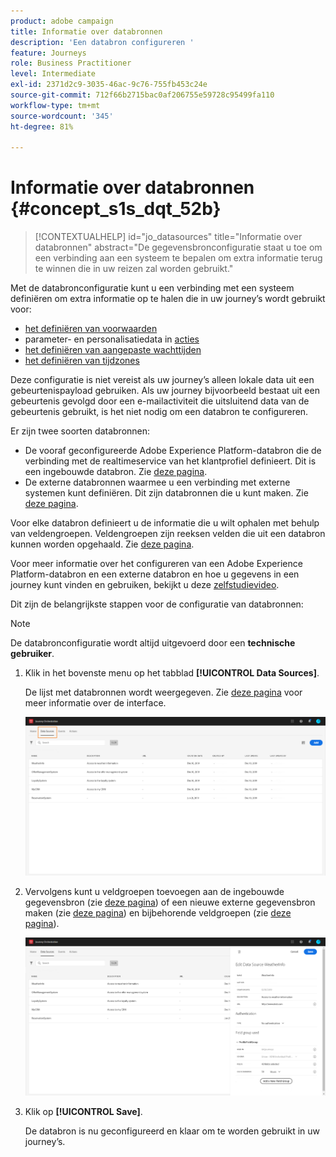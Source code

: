 ```yaml
---
product: adobe campaign
title: Informatie over databronnen
description: 'Een databron configureren '
feature: Journeys
role: Business Practitioner
level: Intermediate
exl-id: 2371d2c9-3035-46ac-9c76-755fb453c24e
source-git-commit: 712f66b2715bac0af206755e59728c95499fa110
workflow-type: tm+mt
source-wordcount: '345'
ht-degree: 81%

---
```


# Informatie over databronnen {#concept_s1s_dqt_52b}

>[!CONTEXTUALHELP]
>id="jo_datasources"
>title="Informatie over databronnen"
>abstract="De gegevensbronconfiguratie staat u toe om een verbinding aan een systeem te bepalen om extra informatie terug te winnen die in uw reizen zal worden gebruikt."

Met de databronconfiguratie kunt u een verbinding met een systeem definiëren om extra informatie op te halen die in uw journey’s wordt gebruikt voor:

* [het definiëren van voorwaarden](../building-journeys/condition-activity.md)
* parameter- en personalisatiedata in [acties](../action/action.md)
* [het definiëren van aangepaste wachttijden](../building-journeys/wait-activity.md#custom)
* [het definiëren van tijdzones](../building-journeys/timezone-management.md)

Deze configuratie is niet vereist als uw journey’s alleen lokale data uit een gebeurtenispayload gebruiken. Als uw journey bijvoorbeeld bestaat uit een gebeurtenis gevolgd door een e-mailactiviteit die uitsluitend data van de gebeurtenis gebruikt, is het niet nodig om een databron te configureren.

Er zijn twee soorten databronnen:

* De vooraf geconfigureerde Adobe Experience Platform-databron die de verbinding met de realtimeservice van het klantprofiel definieert. Dit is een ingebouwde databron. Zie [deze pagina](../datasource/adobe-experience-platform-data-source.md).
* De externe databronnen waarmee u een verbinding met externe systemen kunt definiëren. Dit zijn databronnen die u kunt maken. Zie [deze pagina](../datasource/external-data-sources.md).

Voor elke databron definieert u de informatie die u wilt ophalen met behulp van veldengroepen. Veldengroepen zijn reeksen velden die uit een databron kunnen worden opgehaald. Zie [deze pagina](../datasource/field-groups.md).

Voor meer informatie over het configureren van een Adobe Experience Platform-databron en een externe databron en hoe u gegevens in een journey kunt vinden en gebruiken, bekijkt u deze [zelfstudievideo](https://docs.adobe.com/content/help/nl-NL/journey-orchestration-learn/tutorials/configure-data-sources.html).

Dit zijn de belangrijkste stappen voor de configuratie van databronnen:

>[!NOTE]
>
>De databronconfiguratie wordt altijd uitgevoerd door een **technische gebruiker**.

1. Klik in het bovenste menu op het tabblad **[!UICONTROL Data Sources]**.

   De lijst met databronnen wordt weergegeven. Zie [deze pagina](../about/user-interface.md) voor meer informatie over de interface.

   ![](../assets/journey18.png)

1. Vervolgens kunt u veldgroepen toevoegen aan de ingebouwde gegevensbron (zie [deze pagina](../datasource/adobe-experience-platform-data-source.md)) of een nieuwe externe gegevensbron maken (zie [deze pagina](../datasource/external-data-sources.md)) en bijbehorende veldgroepen (zie [deze pagina](../datasource/field-groups.md)).

   ![](../assets/journey23.png)

1. Klik op **[!UICONTROL Save]**.

   De databron is nu geconfigureerd en klaar om te worden gebruikt in uw journey’s.
